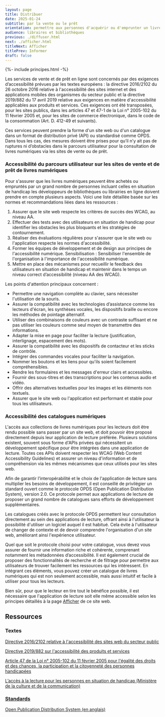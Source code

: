 ```yaml
---
layout: page
title: Distribuer
date: 2025-01-24
subtitle: par la vente ou le prêt
orientation: permettre aux personnes d'acquérir ou d'emprunter un livre numérique
audience: libraires et bibliothèques
previous: ./diffuser.html
next: ./afficher.html
titleNext: Afficher
titlePrev: Informer
draft: false
---
```


<div markdown="1" id="principes">

{%- include principes.html -%}

Les services de vente et de prêt en ligne sont concernés par des exigences d’accessibilité prévues par les textes européens : la directive 2016/2102 du 26 octobre 2016 relative à l'accessibilité des sites internet et des applications mobiles des organismes du secteur public et la directive 2019/882 du 17 avril 2019 relative aux exigences en matière d'accessibilité applicables aux produits et services. Ces exigences ont été transposées, pour les sites publics, dans les articles 47 et 47-1 de la Loi n° 2005-102 du 11 février 2005 et, pour les sites de commerce électronique, dans le code de la consommation (Art. D. 412-49 et suivants).

Ces services peuvent prendre la forme d'un site web ou d'un catalogue dans un format de distribution privé (API) ou standardisé comme OPDS. Dans tous les cas, des mesures doivent être prises pour qu’il n’y ait pas de ruptures ni d’obstacles dans le parcours utilisateur pour la consultation de livres numériques via les sites de vente ou de prêt.

<h3 id="sitesweb">Accessibilité du parcours utilisateur sur les sites de vente et de prêt de livres numériques</h3>

Pour s'assurer que les livres numériques peuvent être achetés ou empruntés par un grand nombre de personnes incluant celles en situation de handicap les développeurs de bibliothèques ou librairies en ligne doivent prendre en compte plusieurs aspects. Voici une liste détaillée basée sur les normes et recommandations liées dans les ressources :

1. Assurer que le site web respecte les critères de succès des WCAG, au niveau AA.
2. Effectuer des tests avec des utilisateurs en situation de handicap pour identifier les obstacles les plus bloquants et les stratégies de contournement.
3. Réaliser des évaluations régulières pour s'assurer que le site web ou l'application respecte les normes d'accessibilité.
4. Former les équipes de développement et de design aux principes de l'accessibilité numérique.
Sensibilisation : Sensibiliser l'ensemble de l'organisation à l'importance de l'accessibilité numérique.
5. Mettre en place des mécanismes pour recueillir le feedback des utilisateurs en situation de handicap et maintenir dans le temps un niveau correct d’accessibilité (niveau AA des WCAG).

Les points d'attention principaux concernent : 
* Permettre une navigation complète au clavier, sans nécessiter l'utilisation de la souris.
* Assurer la compatibilité avec les technologies d’assistance comme les lecteurs d'écran, les synthèses vocales, les dispositifs braille ou encore les méthodes de pointage alternatif.
* Utiliser des combinaisons de couleurs avec un contraste suffisant et ne pas utiliser les couleurs comme seul moyen de transmettre des informations.
* Adapter la mise en page pour faciliter la lecture (justification, interlignage, espacement des mots).
* Assurer la compatibilité avec les dispositifs de contacteur et les sticks de contrôle.
* Intégrer des commandes vocales pour faciliter la navigation.
* Nommer les boutons et les liens pour qu'ils soient facilement compréhensibles.
* Rendre les formulaires et les messages d'erreur clairs et accessibles.
* Fournir des sous-titres et des transcriptions pour les contenus audio et vidéo.
* Offrir des alternatives textuelles pour les images et les éléments non textuels.
* Assurer que le site web ou l'application est performant et stable pour tous les utilisateurs.

<h3 id="catalogues">Accessibilité des catalogues numériques</h3>

L'accès aux collections de livres numériques pour les lecteurs doit être rendu possible sans passer par un site web, et doit pouvoir être proposé directement depuis leur application de lecture préférée. Plusieurs solutions existent, souvent sous forme d'APIs privées qui nécessitent un développement spécifique pour être intégrées dans une application de lecture. Toutes ces APIs doivent respecter les WCAG (Web Content Accessibility Guidelines) et assurer un niveau d'information et de compréhension via les mêmes mécanismes que ceux utilisés pour les sites web.

Afin de garantir l’interopérabilité et le choix de l'application de lecture sans multiplier les besoins de développement, il est conseillé de privilégier un standard ouvert comme le protocole OPDS (Open Publication Distribution System), version 2.0. Ce protocole permet aux applications de lecture de proposer un grand nombre de catalogues sans efforts de développement supplémentaires.

Les catalogues créés avec le protocole OPDS permettent leur consultation directement au sein des applications de lecture, offrant ainsi à l'utilisateur la possibilité d'utiliser un logiciel auquel il est habitué. Cela évite à l'utilisateur de changer de contexte et de devoir comprendre l'organisation d'un site web, améliorant ainsi l'expérience utilisateur.

Quel que soit le protocole choisi pour votre catalogue, vous devez vous assurer de fournir une information riche et cohérente, comprenant notamment les métadonnées d’accessibilité. Il est également crucial de proposer des fonctionnalités de recherche et de filtrage pour permettre aux utilisateurs de trouver facilement les ressources qui les intéressent. En intégrant ces éléments, vous pouvez créer un catalogue de livres numériques qui est non seulement accessible, mais aussi intuitif et facile à utiliser pour tous les lecteurs.

Bien sûr, pour que le lecteur en tire tout le bénéfice possible, il est nécessaire que l'application de lecture soit elle même accessible selon les principes détaillés à la page [Afficher](https://www.lina25.fr/pages/afficher.html) de ce site web.  

</div>

<section  class="ressources" markdown="1">

<h2>Ressources</h2>
<h3>Textes</h3>

<a href="https://eur-lex.europa.eu/legal-content/FR/TXT/?uri=CELEX:32016L2102" class="link color_orange">Directive 2016/2102 relative à l'accessibilité des sites web du secteur public</a>

<a href="https://eur-lex.europa.eu/legal-content/FR/TXT/?uri=CELEX:32019L0882" class="link color_orange">Directive 2019/882 sur l'accessibilité des produits et services</a>

<a href="https://www.legifrance.gouv.fr/codes/section_lc/JORFTEXT000000809647/LEGISCTA000006125163/#LEGISCTA000006125163" class="link color_orange">Article 47 de la Loi n° 2005-102 du 11 février 2005 pour l'égalité des droits et des chances, la participation et la citoyenneté des personnes handicapées</a>

<a href="https://www.culture.gouv.fr/Thematiques/livre-et-lecture/le-livre-et-la-lecture-en-france2/accessibilite-du-livre-et-de-la-lecture2/l-acces-a-la-lecture-pour-les-personnes-en-situation-de-handicap">L’accès à la lecture pour les personnes en situation de handicap (Ministère de la culture et de la communication)

<h3>Standards</h3>

<a href="https://opds.io/" class="link color_orange"><span lang="en">Open Publication Distribution System</span> (en anglais)</a>

</section>